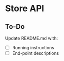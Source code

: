 # Store API

## To-Do
Update README.md with:
- [ ] Running instructions
- [ ] End-point descriptions
